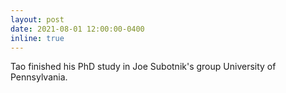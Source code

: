 ```yaml
---
layout: post
date: 2021-08-01 12:00:00-0400
inline: true
---
```


Tao finished his PhD study in Joe Subotnik's group University of Pennsylvania.

